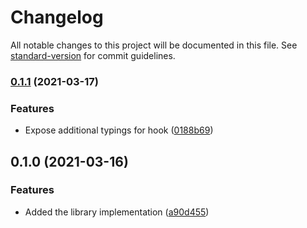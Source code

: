 # Changelog

All notable changes to this project will be documented in this file. See [standard-version](https://github.com/conventional-changelog/standard-version) for commit guidelines.

### [0.1.1](https://github.com/juvsqz/react-http-client/compare/v0.1.0...v0.1.1) (2021-03-17)


### Features

* Expose additional typings for hook ([0188b69](https://github.com/juvsqz/react-http-client/commit/0188b69edbb75ed3ca41ec472138d533925bbe05))

## 0.1.0 (2021-03-16)


### Features

* Added the library implementation ([a90d455](https://github.com/juvsqz/react-http-client/commit/a90d4558de7204771416dd2448affbd064568bc4))
